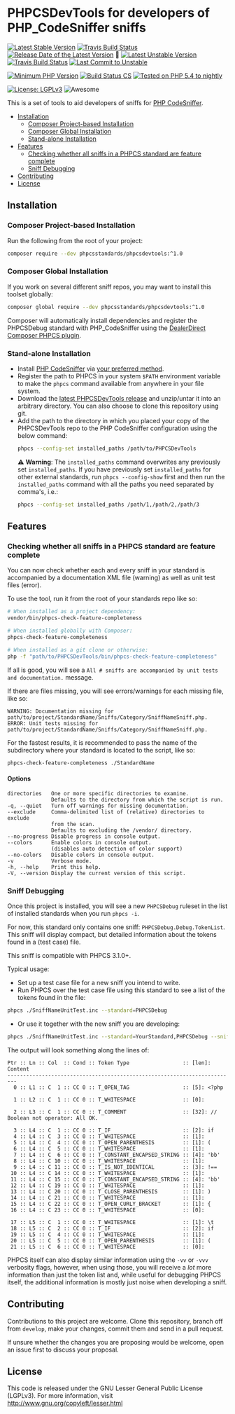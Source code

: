 PHPCSDevTools for developers of PHP_CodeSniffer sniffs
=====================================================

[![Latest Stable Version](https://poser.pugx.org/phpcsstandards/phpcsdevtools/v/stable)](https://packagist.org/packages/phpcsstandards/phpcsdevtools)
[![Travis Build Status](https://travis-ci.com/PHPCSStandards/PHPCSDevTools.svg?branch=stable)](https://travis-ci.com/PHPCSStandards/PHPCSDevTools/branches)
[![Release Date of the Latest Version](https://img.shields.io/github/release-date/PHPCSStandards/PHPCSDevTools.svg?maxAge=1800)](https://github.com/PHPCSStandards/PHPCSDevTools/releases)
:construction:
[![Latest Unstable Version](https://img.shields.io/badge/unstable-dev--develop-e68718.svg?maxAge=2419200)](https://packagist.org/packages/phpcsstandards/phpcsdevtools#dev-develop)
[![Travis Build Status](https://travis-ci.com/PHPCSStandards/PHPCSDevTools.svg?branch=develop)](https://travis-ci.com/PHPCSStandards/PHPCSDevTools/branches)
[![Last Commit to Unstable](https://img.shields.io/github/last-commit/PHPCSStandards/PHPCSDevTools/develop.svg)](https://github.com/PHPCSStandards/PHPCSDevTools/commits/develop)

[![Minimum PHP Version](https://img.shields.io/packagist/php-v/phpcsstandards/phpcsdevtools.svg?maxAge=3600)](https://packagist.org/packages/phpcsstandards/phpcsdevtools)
[![Build Status CS](https://github.com/PHPCSStandards/PHPCSDevTools/workflows/CS/badge.svg?branch=develop)](https://github.com/PHPCSStandards/PHPCSDevTools/actions)
[![Tested on PHP 5.4 to nightly](https://img.shields.io/badge/tested%20on-PHP%205.4%20|%205.5%20|%205.6%20|%207.0%20|%207.1%20|%207.2%20|%207.3%20|%207.4%20|%20nightly-brightgreen.svg?maxAge=2419200)](https://travis-ci.com/PHPCSStandards/PHPCSDevTools)

[![License: LGPLv3](https://poser.pugx.org/phpcsstandards/phpcsdevtools/license)](https://github.com/PHPCSStandards/PHPCSDevTools/blob/stable/LICENSE)
![Awesome](https://img.shields.io/badge/awesome%3F-yes!-brightgreen.svg)


This is a set of tools to aid developers of sniffs for [PHP CodeSniffer](https://github.com/squizlabs/PHP_CodeSniffer).

* [Installation](#installation)
    + [Composer Project-based Installation](#composer-project-based-installation)
    + [Composer Global Installation](#composer-global-installation)
    + [Stand-alone Installation](#stand-alone-installation)
* [Features](#features)
    + [Checking whether all sniffs in a PHPCS standard are feature complete](#checking-whether-all-sniffs-in-a-phpcs-standard-are-feature-complete)
    + [Sniff Debugging](#sniff-debugging)
* [Contributing](#contributing)
* [License](#license)


Installation
-------------------------------------------

### Composer Project-based Installation

Run the following from the root of your project:
```bash
composer require --dev phpcsstandards/phpcsdevtools:^1.0
```

### Composer Global Installation

If you work on several different sniff repos, you may want to install this toolset globally:
```bash
composer global require --dev phpcsstandards/phpcsdevtools:^1.0
```

Composer will automatically install dependencies and register the PHPCSDebug standard with PHP_CodeSniffer using the [DealerDirect Composer PHPCS plugin](https://github.com/Dealerdirect/phpcodesniffer-composer-installer/).


### Stand-alone Installation

* Install [PHP CodeSniffer](https://github.com/squizlabs/PHP_CodeSniffer) via [your preferred method](https://github.com/squizlabs/PHP_CodeSniffer#installation).
* Register the path to PHPCS in your system `$PATH` environment variable to make the `phpcs` command available from anywhere in your file system.
* Download the [latest PHPCSDevTools release](https://github.com/PHPCSStandards/PHPCSDevTools/releases) and unzip/untar it into an arbitrary directory.
    You can also choose to clone this repository using git.
* Add the path to the directory in which you placed your copy of the PHPCSDevTools repo to the PHP CodeSniffer configuration using the below command:
   ```bash
   phpcs --config-set installed_paths /path/to/PHPCSDevTools
   ```
   :warning: **Warning**: The `installed_paths` command overwrites any previously set `installed_paths`. If you have previously set `installed_paths` for other external standards, run `phpcs --config-show` first and then run the `installed_paths` command with all the paths you need separated by comma's, i.e.:
   ```bash
   phpcs --config-set installed_paths /path/1,/path/2,/path/3
   ```


Features
------------------------------

### Checking whether all sniffs in a PHPCS standard are feature complete

You can now check whether each and every sniff in your standard is accompanied by a documentation XML file (warning) as well as unit test files (error).

To use the tool, run it from the root of your standards repo like so:
```bash
# When installed as a project dependency:
vendor/bin/phpcs-check-feature-completeness

# When installed globally with Composer:
phpcs-check-feature-completeness

# When installed as a git clone or otherwise:
php -f "path/to/PHPCSDevTools/bin/phpcs-check-feature-completeness"
```

If all is good, you will see a `All # sniffs are accompanied by unit tests and documentation.` message.

If there are files missing, you will see errors/warnings for each missing file, like so:
```
WARNING: Documentation missing for path/to/project/StandardName/Sniffs/Category/SniffNameSniff.php.
ERROR: Unit tests missing for path/to/project/StandardName/Sniffs/Category/SniffNameSniff.php.
```

For the fastest results, it is recommended to pass the name of the subdirectory where your standard is located to the script, like so:
```bash
phpcs-check-feature-completeness ./StandardName
```

#### Options
```
directories   One or more specific directories to examine.
              Defaults to the directory from which the script is run.
-q, --quiet   Turn off warnings for missing documentation.
--exclude     Comma-delimited list of (relative) directories to exclude
              from the scan.
              Defaults to excluding the /vendor/ directory.
--no-progress Disable progress in console output.
--colors      Enable colors in console output.
              (disables auto detection of color support)
--no-colors   Disable colors in console output.
-v            Verbose mode.
-h, --help    Print this help.
-V, --version Display the current version of this script.
```


### Sniff Debugging

Once this project is installed, you will see a new `PHPCSDebug` ruleset in the list of installed standards when you run `phpcs -i`.

For now, this standard only contains one sniff: `PHPCSDebug.Debug.TokenList`.
This sniff will display compact, but detailed information about the tokens found in a (test case) file.

This sniff is compatible with PHPCS 3.1.0+.

Typical usage:
* Set up a test case file for a new sniff you intend to write.
* Run PHPCS over the test case file using this standard to see a list of the tokens found in the file:
```bash
phpcs ./SniffNameUnitTest.inc --standard=PHPCSDebug
```
* Or use it together with the new sniff you are developing:
```bash
phpcs ./SniffNameUnitTest.inc --standard=YourStandard,PHPCSDebug --sniffs=YourStandard.Category.NewSniffName,PHPCSDebug.Debug.TokenList
```

The output will look something along the lines of:
```
Ptr :: Ln :: Col  :: Cond :: Token Type                 :: [len]: Content
-------------------------------------------------------------------------
  0 :: L1 :: C  1 :: CC 0 :: T_OPEN_TAG                 :: [5]: <?php

  1 :: L2 :: C  1 :: CC 0 :: T_WHITESPACE               :: [0]:

  2 :: L3 :: C  1 :: CC 0 :: T_COMMENT                  :: [32]: // Boolean not operator: All OK.

  3 :: L4 :: C  1 :: CC 0 :: T_IF                       :: [2]: if
  4 :: L4 :: C  3 :: CC 0 :: T_WHITESPACE               :: [1]:
  5 :: L4 :: C  4 :: CC 0 :: T_OPEN_PARENTHESIS         :: [1]: (
  6 :: L4 :: C  5 :: CC 0 :: T_WHITESPACE               :: [1]:
  7 :: L4 :: C  6 :: CC 0 :: T_CONSTANT_ENCAPSED_STRING :: [4]: 'bb'
  8 :: L4 :: C 10 :: CC 0 :: T_WHITESPACE               :: [1]:
  9 :: L4 :: C 11 :: CC 0 :: T_IS_NOT_IDENTICAL         :: [3]: !==
 10 :: L4 :: C 14 :: CC 0 :: T_WHITESPACE               :: [1]:
 11 :: L4 :: C 15 :: CC 0 :: T_CONSTANT_ENCAPSED_STRING :: [4]: 'bb'
 12 :: L4 :: C 19 :: CC 0 :: T_WHITESPACE               :: [1]:
 13 :: L4 :: C 20 :: CC 0 :: T_CLOSE_PARENTHESIS        :: [1]: )
 14 :: L4 :: C 21 :: CC 0 :: T_WHITESPACE               :: [1]:
 15 :: L4 :: C 22 :: CC 0 :: T_OPEN_CURLY_BRACKET       :: [1]: {
 16 :: L4 :: C 23 :: CC 0 :: T_WHITESPACE               :: [0]:

 17 :: L5 :: C  1 :: CC 0 :: T_WHITESPACE               :: [1]: \t
 18 :: L5 :: C  2 :: CC 0 :: T_IF                       :: [2]: if
 19 :: L5 :: C  4 :: CC 0 :: T_WHITESPACE               :: [1]:
 20 :: L5 :: C  5 :: CC 0 :: T_OPEN_PARENTHESIS         :: [1]: (
 21 :: L5 :: C  6 :: CC 0 :: T_WHITESPACE               :: [0]:
```

PHPCS itself can also display similar information using the `-vv` or `-vvv` verbosity flags, however, when using those, you will receive a *lot* more information than just the token list and, while useful for debugging PHPCS itself, the additional information is mostly just noise when developing a sniff.


Contributing
-------
Contributions to this project are welcome. Clone this repository, branch off from `develop`, make your changes, commit them and send in a pull request.

If unsure whether the changes you are proposing would be welcome, open an issue first to discuss your proposal.

License
-------
This code is released under the GNU Lesser General Public License (LGPLv3). For more information, visit http://www.gnu.org/copyleft/lesser.html
